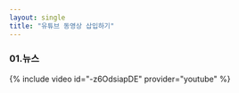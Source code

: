 ```yaml
---
layout: single
title: "유튜브 동영상 삽입하기"
---
```

### 01.뉴스 

{% include video id="-z6OdsiapDE" provider="youtube" %}
